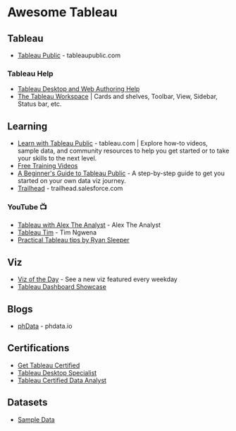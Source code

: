 # Awesome Tableau

## Tableau
* [Tableau Public](https://tableaupublic.com) - tableaupublic.com

### Tableau Help
* [Tableau Desktop and Web Authoring Help](https://help.tableau.com/current/pro/desktop/en-us/default.htm)
* [The Tableau Workspace](https://help.tableau.com/current/pro/desktop/en-us/environment_workspace.htm) | Cards and shelves, Toolbar, View, Sidebar, Status bar, etc.

## Learning
* [Learn with Tableau Public](https://public.tableau.com/app/resources/learn) - tableau.com | Explore how-to videos, sample data, and community resources to help you get started or to take your skills to the next level.
* [Free Training Videos](https://www.tableau.com/learn/training/)
* [A Beginner's Guide to Tableau Public](https://www.tableau.com/blog/beginners-guide-tableau-public) - A step-by-step guide to get you started on your own data viz journey.
* [Trailhead](https://trailhead.salesforce.com/search?keywords=tableau) - trailhead.salesforce.com

### YouTube 📺
* [Tableau with Alex The Analyst](https://www.youtube.com/@AlexTheAnalyst/search?query=tableau) - Alex The Analyst
* [Tableau Tim](https://www.youtube.com/@TableauTim/featured) - Tim Ngwena
* [Practical Tableau tips by Ryan Sleeper](https://www.youtube.com/watch?v=_YvpGKZpB9Q)

## Viz
* [Viz of the Day](https://public.tableau.com/app/discover/viz-of-the-day) - See a new viz featured every weekday
* [Tableau Dashboard Showcase](https://www.tableau.com/data-insights/dashboard-showcase)

## Blogs
* [phData](https://www.phdata.io/tableau-insights/) - phdata.io

## Certifications
* [Get Tableau Certified](https://www.tableau.com/learn/certification)
* [Tableau Desktop Specialist](https://www.tableau.com/learn/certification/desktop-specialist)
* [Tableau Certified Data Analyst](https://www.tableau.com/learn/certification/certified-data-analyst)

## Datasets
* [Sample Data](https://public.tableau.com/app/resources/sample-data)
